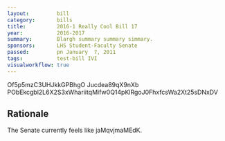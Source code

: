 ```yaml
---
layout:         bill
category:       bills
title:          2016-1 Really Cool Bill 17
year:           2016-2017
summary:        Blargh summary summary simmary.
sponsors:       LHS Student-Faculty Senate
passed:         pn January  7, 2011
tags:           test-bill IVI
visualworkflow: true
---
```



Of5p5mzC3UHJkkGPBhgO Jucdea89qX9nXb PObEkcgbl2L6X2S3xWhariitqMifw0Q14pKlRgoJ0FhxfcsWa2Xt25sDNxDV 




Rationale
---------
The Senate currently feels like jaMqvjmaMEdK.
